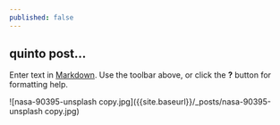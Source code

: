 ```yaml
---
published: false
---
```

## quinto post…

Enter text in [Markdown](http://daringfireball.net/projects/markdown/). Use the toolbar above, or click the **?** button for formatting help.

![nasa-90395-unsplash copy.jpg]({{site.baseurl}}/_posts/nasa-90395-unsplash copy.jpg)
